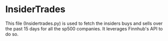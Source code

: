# InsiderTrades

This file (Insidertrades.py) is used to fetch the insiders buys and sells over the past 15 days for all the sp500 companies. It leverages Finnhub's API to do so.
